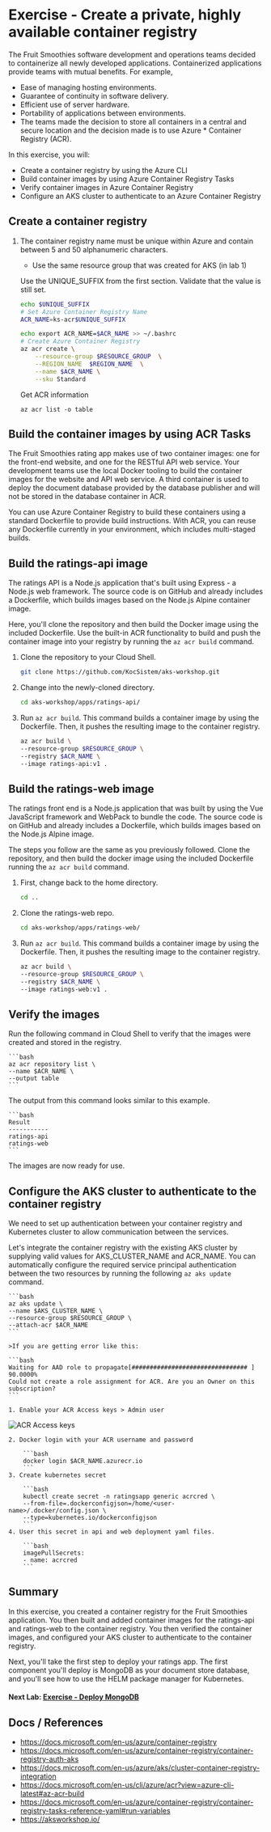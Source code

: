 Exercise - Create a private, highly available container registry
==

The Fruit Smoothies software development and operations teams decided to containerize all newly developed applications. Containerized applications provide teams with mutual benefits. For example,

* Ease of managing hosting environments.
* Guarantee of continuity in software delivery.
* Efficient use of server hardware.
* Portability of applications between environments.
* The teams made the decision to store all containers in a central and secure location and the decision made is to use Azure * Container Registry (ACR).

In this exercise, you will:

* Create a container registry by using the Azure CLI
* Build container images by using Azure Container Registry Tasks
* Verify container images in Azure Container Registry
* Configure an AKS cluster to authenticate to an Azure Container Registry

## Create a container registry

1. The container registry name must be unique       within Azure and contain between 5 and 50 alphanumeric characters.
   * Use the same resource group that was created for AKS (in lab 1)
   
   Use the UNIQUE_SUFFIX from the first section. Validate that the value is still set.
   
    ```bash
    echo $UNIQUE_SUFFIX
    # Set Azure Container Registry Name
    ACR_NAME=ks-acr$UNIQUE_SUFFIX
   
    echo export ACR_NAME=$ACR_NAME >> ~/.bashrc
    # Create Azure Container Registry
    az acr create \
        --resource-group $RESOURCE_GROUP  \
        --REGION_NAME  $REGION_NAME  \
        --name $ACR_NAME \
        --sku Standard
    ```

    Get ACR information
    ```
    az acr list -o table
    ```
## Build the container images by using ACR Tasks
The Fruit Smoothies rating app makes use of two container images: one for the front-end website, and one for the RESTful API web service. Your development teams use the local Docker tooling to build the container images for the website and API web service. A third container is used to deploy the document database provided by the database publisher and will not be stored in the database container in ACR.

You can use Azure Container Registry to build these containers using a standard Dockerfile to provide build instructions. With ACR, you can reuse any Dockerfile currently in your environment, which includes multi-staged builds.

## Build the ratings-api image
The ratings API is a Node.js application that's built using Express - a Node.js web framework. The source code is on GitHub and already includes a Dockerfile, which builds images based on the Node.js Alpine container image.

Here, you'll clone the repository and then build the Docker image using the included Dockerfile. Use the built-in ACR functionality to build and push the container image into your registry by running the `az acr build` command.

1. Clone the repository to your Cloud Shell.

    ```bash
    git clone https://github.com/KocSistem/aks-workshop.git
    ```
2. Change into the newly-cloned directory.

    ```bash
    cd aks-workshop/apps/ratings-api/
    ```

3. Run `az acr build`. This command builds a container image by using the Dockerfile. Then, it pushes the resulting image to the container registry.

    ```bash
    az acr build \
    --resource-group $RESOURCE_GROUP \
    --registry $ACR_NAME \
    --image ratings-api:v1 .
    ```
## Build the ratings-web image
The ratings front end is a Node.js application that was built by using the Vue JavaScript framework and WebPack to bundle the code. The source code is on GitHub and already includes a Dockerfile, which builds images based on the Node.js Alpine image.

The steps you follow are the same as you previously followed. Clone the repository, and then build the docker image using the included Dockerfile running the `az acr build` command.


1. First, change back to the home directory.

    ```bash
    cd ..
    ```
2. Clone the ratings-web repo.

    ```bash
    cd aks-workshop/apps/ratings-web/
    ```

3. Run `az acr build`. This command builds a container image by using the Dockerfile. Then, it pushes the resulting image to the container registry.

    ```bash
    az acr build \
    --resource-group $RESOURCE_GROUP \
    --registry $ACR_NAME \
    --image ratings-web:v1 .
    ```

## Verify the images
Run the following command in Cloud Shell to verify that the images were created and stored in the registry.

    ```bash
    az acr repository list \
    --name $ACR_NAME \
    --output table
    ```
The output from this command looks similar to this example.

    ```bash
    Result
    -----------
    ratings-api
    ratings-web
    ```
The images are now ready for use.



## Configure the AKS cluster to authenticate to the container registry

We need to set up authentication between your container registry and Kubernetes cluster to allow communication between the services.

Let's integrate the container registry with the existing AKS cluster by supplying valid values for AKS_CLUSTER_NAME and ACR_NAME. You can automatically configure the required service principal authentication between the two resources by running the following `az aks update` command.

    ```bash
    az aks update \
    --name $AKS_CLUSTER_NAME \
    --resource-group $RESOURCE_GROUP \
    --attach-acr $ACR_NAME
    ```

    >If you are getting error like this:

    ```bash
    Waiting for AAD role to propagate[################################ ] 90.0000%
    Could not create a role assignment for ACR. Are you an Owner on this subscription?   
    ```

    1. Enable your ACR Access keys > Admin user

![ACR Access keys ](/labs/azure-container-registry/enable-adminuser.png "ACR Access keys ")

    2. Docker login with your ACR username and password

        ```bash
        docker login $ACR_NAME.azurecr.io
        ```
    3. Create kubernetes secret

        ```bash
        kubectl create secret -n ratingsapp generic acrcred \
        --from-file=.dockerconfigjson=/home/<user-name>/.docker/config.json \
        --type=kubernetes.io/dockerconfigjson
        ```
    4. User this secret in api and web deployment yaml files.

        ```bash
        imagePullSecrets:
        - name: acrcred
        ```

## Summary

In this exercise, you created a container registry for the Fruit Smoothies application. You then built and added container images for the ratings-api and ratings-web to the container registry. You then verified the container images, and configured your AKS cluster to authenticate to the container registry.

Next, you'll take the first step to deploy your ratings app. The first component you'll deploy is MongoDB as your document store database, and you'll see how to use the HELM package manager for Kubernetes.

#### Next Lab: [Exercise - Deploy MongoDB](../deploy-mongodb/README.md)

## Docs / References
* https://docs.microsoft.com/en-us/azure/container-registry
* https://docs.microsoft.com/en-us/azure/container-registry/container-registry-auth-aks
* https://docs.microsoft.com/en-us/azure/aks/cluster-container-registry-integration
* https://docs.microsoft.com/en-us/cli/azure/acr?view=azure-cli-latest#az-acr-build
* https://docs.microsoft.com/en-us/azure/container-registry/container-registry-tasks-reference-yaml#run-variables
* https://aksworkshop.io/